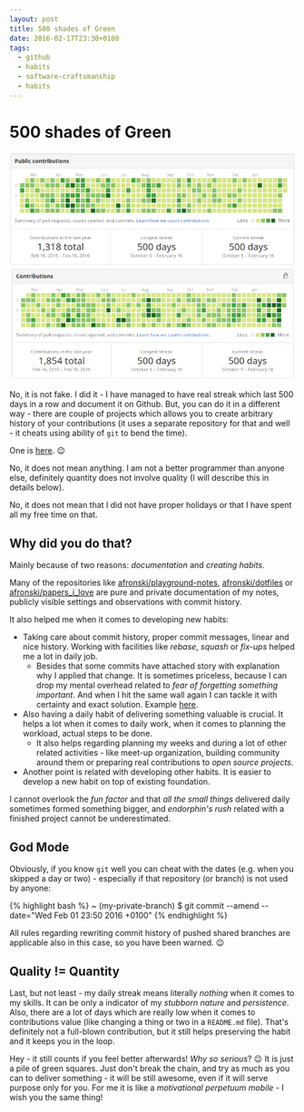 ```yaml
---
layout: post
title: 500 shades of Green
date: 2016-02-17T23:30+0100
tags:
  - github
  - habits
  - software-craftsmanship
  - habits
---
```


# 500 shades of Green

![Public contributions](/assets/PublicContributionsGithub.png)
![Private contributions](/assets/PrivateContributionsGithub.png)

No, it is not fake. I did it - I have managed to have real streak which last 500 days in a row and document it on Github. But, you can do it in a different way - there are couple of projects which allows you to create arbitrary history of your contributions (it uses a separate repository for that and well - it cheats using ability of `git` to bend the time).

One is [here](https://github.com/gelstudios/gitfiti). :wink:

No, it does not mean anything. I am not a better programmer than anyone else, definitely quantity does not involve quality (I will describe this in details below).

No, it does not mean that I did not have proper holidays or that I have spent all my free time on that.

## Why did you do that?

Mainly because of two reasons: *documentation* and *creating habits*.

Many of the repositories like [afronski/playground-notes](https://github.com/afronski/playground-notes), [afronski/dotfiles](https://github.com/afronski/dotfiles) or [afronski/papers_i_love](https://github.com/afronski/papers_i_love) are pure and private documentation of my notes, publicly visible settings and observations with commit history.

It also helped me when it comes to developing new habits:

- Taking care about commit history, proper commit messages, linear and nice history. Working with facilities like *rebase*, *squash* or *fix-ups* helped me a lot in daily job.
  - Besides that some commits have attached story with explanation why I applied that change. It is sometimes priceless, because I can drop my mental overhead related to *fear of forgetting something important*. And when I hit the same wall again I can tackle it with certainty and exact solution. Example [here](https://github.com/afronski/dotfiles/commit/12305ca407a1fed3b2aafb0f3ccb194d8f429c81).
- Also having a daily habit of delivering something valuable is crucial. It helps a lot when it comes to daily work, when it comes to planning the workload, actual steps to be done.
  - It also helps regarding planning my weeks and during a lot of other related activities - like meet-up organization, building community around them or preparing real contributions to *open source projects*.
- Another point is related with developing other habits. It is easier to develop a new habit on top of existing foundation.

I cannot overlook the *fun factor* and that *all the small things* delivered daily sometimes formed something bigger, and *endorphin's rush* related with a finished project cannot be underestimated.

## God Mode

Obviously, if you know `git` well you can cheat with the dates (e.g. when you skipped a day or two) - especially if that repository (or branch) is not used by anyone:

{% highlight bash %}
~ (my-private-branch) $ git commit --amend --date="Wed Feb 01 23:50 2016 +0100"
{% endhighlight %}

All rules regarding rewriting commit history of pushed shared branches are applicable also in this case, so you have been warned. :wink:

## Quality != Quantity

Last, but not least - my daily streak means literally *nothing* when it comes to my skills. It can be only a indicator of my *stubborn nature* and *persistence*. Also, there are a lot of days which are really low when it comes to contributions value (like changing a thing or two in a `README.md` file). That's definitely not a full-blown contribution, but it still helps preserving the habit and it keeps you in the loop.

Hey - it still counts if you feel better afterwards! *Why so serious*? :wink: It is just a pile of green squares. Just don't break the chain, and try as much as you can to deliver something - it will be still awesome, even if it will serve purpose only for you. For me it is like a *motivational perpetuum mobile* - I wish you the same thing!
